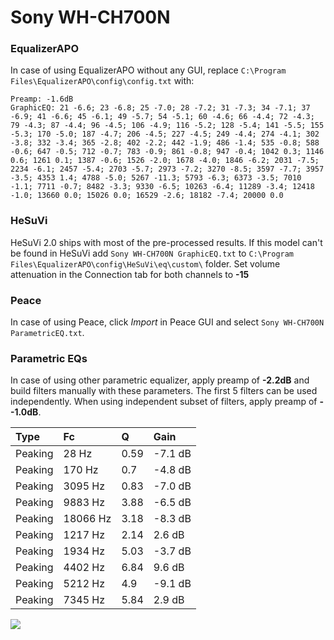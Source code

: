 # Sony WH-CH700N

### EqualizerAPO
In case of using EqualizerAPO without any GUI, replace `C:\Program Files\EqualizerAPO\config\config.txt`
with:
```
Preamp: -1.6dB
GraphicEQ: 21 -6.6; 23 -6.8; 25 -7.0; 28 -7.2; 31 -7.3; 34 -7.1; 37 -6.9; 41 -6.6; 45 -6.1; 49 -5.7; 54 -5.1; 60 -4.6; 66 -4.4; 72 -4.3; 79 -4.3; 87 -4.4; 96 -4.5; 106 -4.9; 116 -5.2; 128 -5.4; 141 -5.5; 155 -5.3; 170 -5.0; 187 -4.7; 206 -4.5; 227 -4.5; 249 -4.4; 274 -4.1; 302 -3.8; 332 -3.4; 365 -2.8; 402 -2.2; 442 -1.9; 486 -1.4; 535 -0.8; 588 -0.6; 647 -0.5; 712 -0.7; 783 -0.9; 861 -0.8; 947 -0.4; 1042 0.3; 1146 0.6; 1261 0.1; 1387 -0.6; 1526 -2.0; 1678 -4.0; 1846 -6.2; 2031 -7.5; 2234 -6.1; 2457 -5.4; 2703 -5.7; 2973 -7.2; 3270 -8.5; 3597 -7.7; 3957 -3.5; 4353 1.4; 4788 -5.0; 5267 -11.3; 5793 -6.3; 6373 -3.5; 7010 -1.1; 7711 -0.7; 8482 -3.3; 9330 -6.5; 10263 -6.4; 11289 -3.4; 12418 -1.0; 13660 0.0; 15026 0.0; 16529 -2.6; 18182 -7.4; 20000 0.0
```

### HeSuVi
HeSuVi 2.0 ships with most of the pre-processed results. If this model can't be found in HeSuVi add
`Sony WH-CH700N GraphicEQ.txt` to `C:\Program Files\EqualizerAPO\config\HeSuVi\eq\custom\` folder.
Set volume attenuation in the Connection tab for both channels to **-15**

### Peace
In case of using Peace, click *Import* in Peace GUI and select `Sony WH-CH700N ParametricEQ.txt`.

### Parametric EQs
In case of using other parametric equalizer, apply preamp of **-2.2dB** and build filters manually
with these parameters. The first 5 filters can be used independently.
When using independent subset of filters, apply preamp of **--1.0dB**.

| Type    | Fc       |    Q | Gain    |
|:--------|:---------|:-----|:--------|
| Peaking | 28 Hz    | 0.59 | -7.1 dB |
| Peaking | 170 Hz   | 0.7  | -4.8 dB |
| Peaking | 3095 Hz  | 0.83 | -7.0 dB |
| Peaking | 9883 Hz  | 3.88 | -6.5 dB |
| Peaking | 18066 Hz | 3.18 | -8.3 dB |
| Peaking | 1217 Hz  | 2.14 | 2.6 dB  |
| Peaking | 1934 Hz  | 5.03 | -3.7 dB |
| Peaking | 4402 Hz  | 6.84 | 9.6 dB  |
| Peaking | 5212 Hz  | 4.9  | -9.1 dB |
| Peaking | 7345 Hz  | 5.84 | 2.9 dB  |

![](https://raw.githubusercontent.com/jaakkopasanen/AutoEq/master/results/rtings/rtings/Sony%20WH-CH700N/Sony%20WH-CH700N.png)